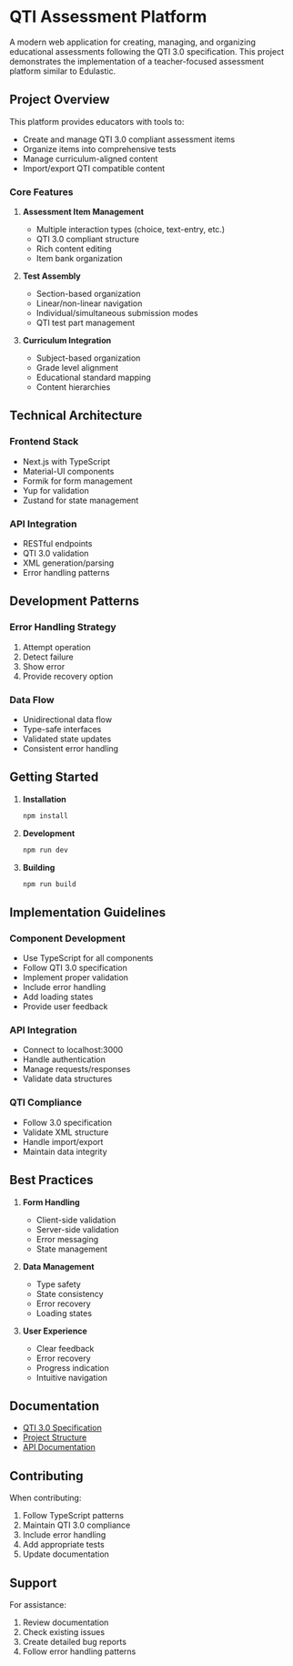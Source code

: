 # QTI Assessment Platform

A modern web application for creating, managing, and organizing educational assessments following the QTI 3.0 specification. This project demonstrates the implementation of a teacher-focused assessment platform similar to Edulastic.

## Project Overview

This platform provides educators with tools to:

- Create and manage QTI 3.0 compliant assessment items
- Organize items into comprehensive tests
- Manage curriculum-aligned content
- Import/export QTI compatible content

### Core Features

1. **Assessment Item Management**

   - Multiple interaction types (choice, text-entry, etc.)
   - QTI 3.0 compliant structure
   - Rich content editing
   - Item bank organization

2. **Test Assembly**

   - Section-based organization
   - Linear/non-linear navigation
   - Individual/simultaneous submission modes
   - QTI test part management

3. **Curriculum Integration**
   - Subject-based organization
   - Grade level alignment
   - Educational standard mapping
   - Content hierarchies

## Technical Architecture

### Frontend Stack

- Next.js with TypeScript
- Material-UI components
- Formik for form management
- Yup for validation
- Zustand for state management

### API Integration

- RESTful endpoints
- QTI 3.0 validation
- XML generation/parsing
- Error handling patterns

## Development Patterns

### Error Handling Strategy

1. Attempt operation
2. Detect failure
3. Show error
4. Provide recovery option

### Data Flow

- Unidirectional data flow
- Type-safe interfaces
- Validated state updates
- Consistent error handling

## Getting Started

1. **Installation**

   ```bash
   npm install
   ```

2. **Development**

   ```bash
   npm run dev
   ```

3. **Building**
   ```bash
   npm run build
   ```

## Implementation Guidelines

### Component Development

- Use TypeScript for all components
- Follow QTI 3.0 specification
- Implement proper validation
- Include error handling
- Add loading states
- Provide user feedback

### API Integration

- Connect to localhost:3000
- Handle authentication
- Manage requests/responses
- Validate data structures

### QTI Compliance

- Follow 3.0 specification
- Validate XML structure
- Handle import/export
- Maintain data integrity

## Best Practices

1. **Form Handling**

   - Client-side validation
   - Server-side validation
   - Error messaging
   - State management

2. **Data Management**

   - Type safety
   - State consistency
   - Error recovery
   - Loading states

3. **User Experience**
   - Clear feedback
   - Error recovery
   - Progress indication
   - Intuitive navigation

## Documentation

- [QTI 3.0 Specification](https://www.imsglobal.org/spec/qti/v3p0/impl)
- [Project Structure](./api-context/schema.md)
- [API Documentation](./api-context/qti.validation.md)

## Contributing

When contributing:

1. Follow TypeScript patterns
2. Maintain QTI 3.0 compliance
3. Include error handling
4. Add appropriate tests
5. Update documentation

## Support

For assistance:

1. Review documentation
2. Check existing issues
3. Create detailed bug reports
4. Follow error handling patterns
